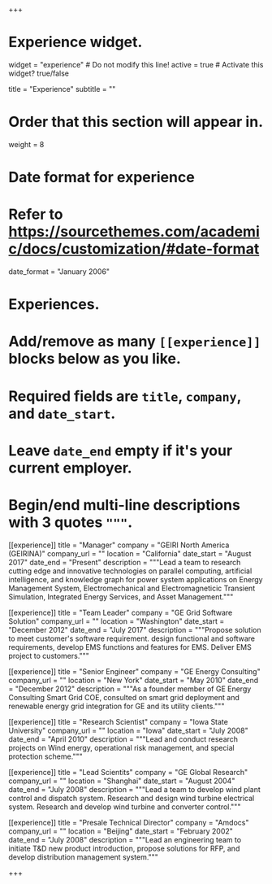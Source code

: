 +++
# Experience widget.
widget = "experience"  # Do not modify this line!
active = true  # Activate this widget? true/false

title = "Experience"
subtitle = ""

# Order that this section will appear in.
weight = 8

# Date format for experience
#   Refer to https://sourcethemes.com/academic/docs/customization/#date-format
date_format = "January 2006"

# Experiences.
#   Add/remove as many `[[experience]]` blocks below as you like.
#   Required fields are `title`, `company`, and `date_start`.
#   Leave `date_end` empty if it's your current employer.
#   Begin/end multi-line descriptions with 3 quotes `"""`.
[[experience]]
  title = "Manager"
  company = "GEIRI North America (GEIRINA)"
  company_url = ""
  location = "California"
  date_start = "August 2017"
  date_end = "Present"
  description = """Lead a team to research cutting edge and innovative technologies on parallel computing, artificial intelligence, and knowledge graph for power system applications on Energy Management System, Electromechanical and Electromagneticic Transient Simulation, Integrated Energy Services, and Asset Management."""

[[experience]]
  title = "Team Leader"
  company = "GE Grid Software Solution"
  company_url = ""
  location = "Washington"
  date_start = "December 2012"
  date_end = "July 2017"
  description = """Propose solution to meet customer's software requirement. design functional and software requirements, develop EMS functions and features for EMS. Deliver EMS project to customers."""
  
  
[[experience]]
  title = "Senior Engineer"
  company = "GE Energy Consulting"
  company_url = ""
  location = "New York"
  date_start = "May 2010"
  date_end = "December 2012"
  description = """As a founder member of GE Energy Consulting Smart Grid COE, consulted on smart grid deployment and renewable energy grid integration for GE and its utility clients."""
  
[[experience]]
  title = "Research Scientist"
  company = "Iowa State University"
  company_url = ""
  location = "Iowa"
  date_start = "July 2008"
  date_end = "April 2010"
  description = """Lead and conduct research projects on Wind energy, operational risk management, and special protection scheme."""

[[experience]]
  title = "Lead Scientits"
  company = "GE Global Research"
  company_url = ""
  location = "Shanghai"
  date_start = "August 2004"
  date_end = "July 2008"
  description = """Lead a team to develop wind plant control and dispatch system. Research and design wind turbine electrical system. Research and develop wind turbine and converter control."""

[[experience]]
  title = "Presale Technical Director"
  company = "Amdocs"
  company_url = ""
  location = "Beijing"
  date_start = "February 2002"
  date_end = "July 2008"
  description = """Lead an engineering team to initiate T&D new product introduction, propose solutions for RFP, and develop distribution management system."""

+++
